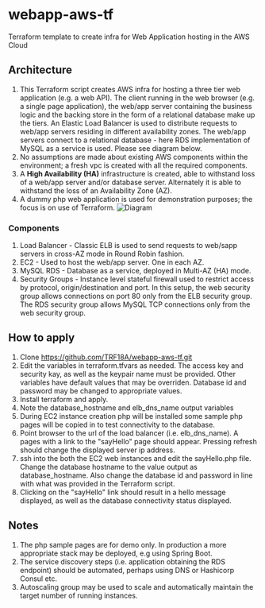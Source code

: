 # webapp-aws-tf
Terraform template to create infra for Web Application hosting in the AWS Cloud

## Architecture
1. This Terraform script creates AWS infra for hosting a three tier web application (e.g. a web API). The client running in the web browser (e.g. a single page application), the web/app server containing the business logic and the backing store in the form of a relational database make up the tiers. An Elastic Load Balancer is used to distribute requests to web/app servers residing in different availability zones. The web/app servers connect to a relational database - here RDS implementation of MySQL as a service is used. Please see diagram below.
2. No assumptions are made about existing AWS components within the environment; a fresh vpc is created with all the required components.
3. A **High Availability (HA)** infrastructure is created, able to withstand loss of a web/app server and/or database server. Alternately it is able to withstand the loss of an Availability Zone (AZ).
4. A dummy php web application is used for demonstration purposes; the focus is on use of Terraform. 
![Diagram](https://trf18a.github.io/TerraformArch.jpg "Diagram")

### Components
1. Load Balancer - Classic ELB is used to send requests to web/sapp servers in cross-AZ mode in Round Robin fashion.
2. EC2 - Used to host the web/app server. One in each AZ.
3. MySQL RDS - Database as a service, deployed in Multi-AZ (HA) mode. 
4. Security Groups - Instance level stateful firewall used to restrict access by protocol, origin/destination and port. In this setup, the web security group allows connections on port 80 only from the ELB security group. The RDS security group allows MySQL TCP connections only from the web security group.

## How to apply
1. Clone https://github.com/TRF18A/webapp-aws-tf.git
2. Edit the variables in terraform.tfvars as needed. The access key and security kay, as well as the keypair name must be provided. Other variables have default values that may be overriden. Database id and password may be changed to appropriate values.
3. Install terraform and apply.
4. Note the database_hostname and elb_dns_name output variables 
5. During EC2 instance creation php will be installed some sample php pages will be copied in to test connectivity to the database.
6. Point browser to the url of the load balancer (i.e. elb_dns_name). A pages with a link to the "sayHello" page should appear. Pressing refresh should change the displayed server ip address.  
7. ssh into the both the EC2 web instances and edit the sayHello.php file. Change the database hostname to the value output as database_hostname. Also change the database id and password in line with what was provided in the Terraform script. 
8. Clicking on the "sayHello" link should result in a hello message displayed, as well as the database connectivity status displayed.

## Notes
1. The php sample pages are for demo only. In production a more appropriate stack may be deployed, e.g using Spring Boot.
2. The service discovery steps (i.e. application obtaining the RDS endpoint) should be automated, perhaps using DNS or Hashicorp Consul etc.
3. Autoscaling group may be used to scale and automatically maintain the target number of running instances.
